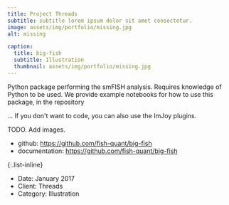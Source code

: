 ```yaml
---
title: Project Threads
subtitle: subtitle lorem ipsum dolor sit amet consectetur.
image: assets/img/portfolio/missing.jpg
alt: missing

caption:
  title: big-fish
  subtitle: Illustration
  thumbnail: assets/img/portfolio/missing.jpg
---
```

Python package performing the smFISH analysis. Requires knowledge of Python to be used. We provide example notebooks for how to use this package, in the repository 

... If you don't want to code, you can also use the ImJoy plugins. 

TODO. Add images.

- github: https://github.com/fish-quant/big-fish
- documentation: https://github.com/fish-quant/big-fish

{:.list-inline}
- Date: January 2017
- Client: Threads
- Category: Illustration


